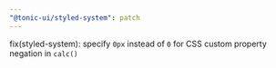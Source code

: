 ```yaml
---
"@tonic-ui/styled-system": patch
---
```


fix(styled-system): specify `0px` instead of `0` for CSS custom property negation in `calc()`
